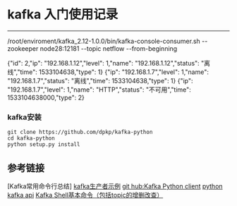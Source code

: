 # kafka 入门使用记录
***
/root/enviroment/kafka_2.12-1.0.0/bin/kafka-console-consumer.sh --zookeeper node28:12181 --topic netflow --from-beginning

{"id": 2,"ip": "192.168.1.12","level": 1,"name": "192.168.1.12","status": "离线","time": 1533104638,"type": 1}
{"ip": "192.168.1.7","level": 1,"name": "192.168.1.7","status": "离线","time": 1533104638,"type": 1}
{"ip": "192.168.1.7","level": 1,"name": "HTTP","status": "不可用","time": 1533104638000,"type": 2}

### kafka安装
```
git clone https://github.com/dpkp/kafka-python
cd kafka-python
python setup.py install
```

## 参考链接
[Kafka常用命令行总结]
[kafka生产者示例](https://blog.csdn.net/propro1314/article/details/53284599)
[git hub:Kafka Python client](https://github.com/dpkp/kafka-python)
[python kafka api](https://kafka-python.readthedocs.io/en/master/apidoc/KafkaConsumer.html)
[Kafka Shell基本命令（包括topic的增删改查）](https://www.cnblogs.com/xiaodf/p/6093261.html#5)
